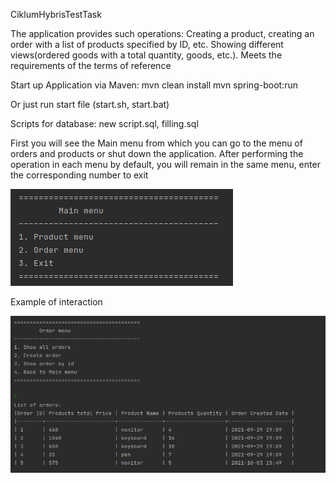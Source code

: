 CiklumHybrisTestTask

The application provides such operations:
Creating a product, creating an order with a list of products specified by ID, etc.
Showing different views(ordered goods with a total quantity, goods, etc.).
Meets the requirements of the terms of reference

Start up Application via Maven:
mvn clean install
mvn spring-boot:run

Or just run start file (start.sh, start.bat)

Scripts for database: new script.sql, filling.sql

First you will see the Main menu from which you can go to the menu of orders and products
or shut down the application. After performing the operation in each menu by default,
you will remain in the same menu, enter the corresponding number to exit

![MainMenu](MainMenu.png)

Example of interaction

![Example](Example.png)

